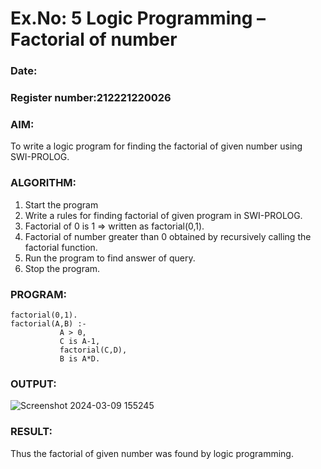 # Ex.No: 5   Logic Programming – Factorial of number   
### Date:
### Register number:212221220026 
### AIM: 
To  write  a logic program for finding the factorial of given number using SWI-PROLOG. 
### ALGORITHM:
1. Start the program
2. Write a rules for finding factorial of given program in SWI-PROLOG.
3. Factorial of 0 is 1 => written as factorial(0,1).
4. Factorial of number greater than 0 obtained by recursively calling the factorial    function.
5. Run the program  to find answer of  query.
6. Stop the program.

### PROGRAM:
```
factorial(0,1).
factorial(A,B) :-  
           A > 0, 
           C is A-1,
           factorial(C,D),
           B is A*D.

```



### OUTPUT:

![Screenshot 2024-03-09 155245](https://github.com/KATHIR1611/AI_Lab_2023-24/assets/128135186/fb48d0bd-10c0-4bec-8c8a-f1f7ba26e12e)


### RESULT:
Thus the factorial of given number was found by logic programming. 

